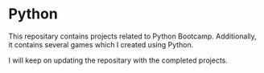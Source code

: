 # Python

This repositary contains projects related to Python Bootcamp. Additionally, it contains several games which I created using Python.

I will keep on updating the repositary with the completed projects. 



